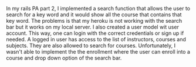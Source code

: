 In my rails PA part 2, I implemented a search function that allows the user to search for a key word and it would show all the course that contains that key word. The problems is that my heroku is not working with the search bar but it works on my local server. 
I also created a user model wit user account. This way, one can login with the correct credentials or sign up if needed. A logged in user has access to the list of instructors, courses and subjects. They are also allowed to search for courses. 
Unfortunately, I wasn't able to implement the the enrollment where the user can enroll into a course and drop down option of the search bar. 